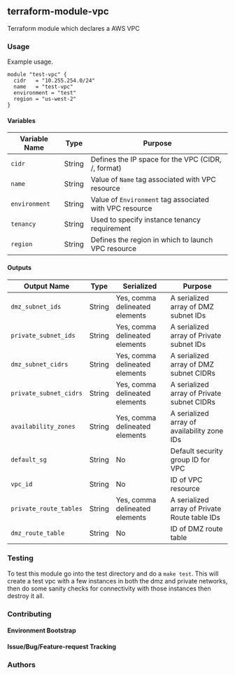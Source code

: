 ## terraform-module-vpc

Terraform module which declares a AWS VPC

### Usage

Example usage.

```
module "test-vpc" {
  cidr   = "10.255.254.0/24"
  name   = "test-vpc"
  environment = "test"
  region = "us-west-2"
}
```

#### Variables

| Variable Name | Type   | Purpose                                                         |
| ------------- | ------ | --------------------------------------------------------------- |
| `cidr`        | String | Defines the IP space for the VPC (CIDR, <ip>/<netmask>, format) |
| `name`        | String | Value of `Name` tag associated with VPC resource                |
| `environment` | String | Value of `Environment` tag associated with VPC resource         |
| `tenancy`     | String | Used to specify instance tenancy requirement                    |
| `region`      | String | Defines the region in which to launch VPC resource              |

#### Outputs

| Output Name              | Type   | Serialized                     | Purpose                                       |
| ------------------------ | ------ | ------------------------------ | --------------------------------------------- |
| `dmz_subnet_ids`         | String | Yes, comma delineated elements | A serialized array of DMZ subnet IDs          |
| `private_subnet_ids`     | String | Yes, comma delineated elements | A serialized array of Private subnet IDs      |
| `dmz_subnet_cidrs`       | String | Yes, comma delineated elements | A serialized array of DMZ subnet CIDRs        |
| `private_subnet_cidrs`   | String | Yes, comma delineated elements | A serialized array of Private subnet CIDRs    |
| `availability_zones`     | String | Yes, comma delineated elements | A serialized array of availability zone IDs   |
| `default_sg`             | String | No                             | Default security group ID for VPC             |
| `vpc_id`                 | String | No                             | ID of VPC resource                            |
| `private_route_tables`   | String | Yes, comma delineated elements | A serialized array of Private Route table IDs |
| `dmz_route_table`        | String | No                             | ID of DMZ route table                         |


### Testing

To test this module go into the test directory and do a `make test`.  This will create a test vpc with a few instances in both the dmz and private networks, then do some sanity checks for connectivity with those instances then destroy it all.

### Contributing

#### Environment Bootstrap

#### Issue/Bug/Feature-request Tracking

### Authors
